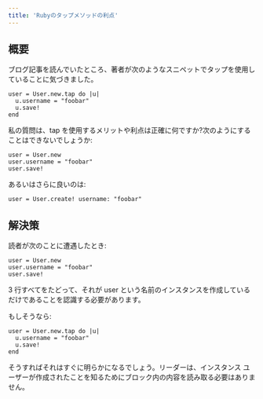 ```yaml
---
title: 'Rubyのタップメソッドの利点'
---
```


## 概要
ブログ記事を読んでいたところ、著者が次のようなスニペットでタップを使用していることに気づきました。

```
user = User.new.tap do |u|
  u.username = "foobar"
  u.save!
end

```
私の質問は、tap を使用するメリットや利点は正確に何ですか?次のようにすることはできないでしょうか:

```
user = User.new
user.username = "foobar"
user.save!

```
あるいはさらに良いのは:

```
user = User.create! username: "foobar"

```
## 解決策
読者が次のことに遭遇したとき:

```
user = User.new
user.username = "foobar"
user.save!

```
3 行すべてをたどって、それが user という名前のインスタンスを作成しているだけであることを認識する必要があります。

もしそうなら:

```
user = User.new.tap do |u|
  u.username = "foobar"
  u.save!
end

```
そうすればそれはすぐに明らかになるでしょう。リーダーは、インスタンス ユーザーが作成されたことを知るためにブロック内の内容を読み取る必要はありません。

